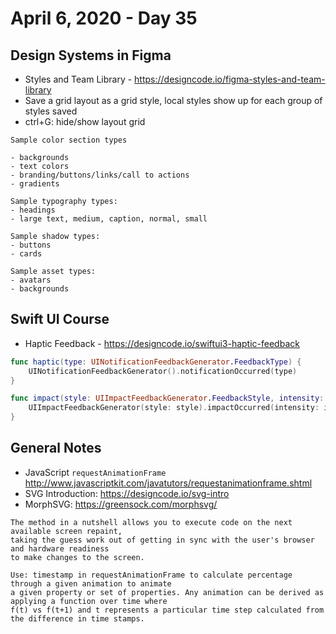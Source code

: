 # April 6, 2020 - Day 35

## Design Systems in Figma

* Styles and Team Library - https://designcode.io/figma-styles-and-team-library
* Save a grid layout as a grid style, local styles show up for each group of styles saved
* ctrl+G: hide/show layout grid

```
Sample color section types

- backgrounds
- text colors
- branding/buttons/links/call to actions
- gradients
```

```
Sample typography types:
- headings
- large text, medium, caption, normal, small
```

```
Sample shadow types:
- buttons
- cards
```

```
Sample asset types:
- avatars
- backgrounds
```

## Swift UI Course

* Haptic Feedback - https://designcode.io/swiftui3-haptic-feedback

```swift
func haptic(type: UINotificationFeedbackGenerator.FeedbackType) {
    UINotificationFeedbackGenerator().notificationOccurred(type)
}

func impact(style: UIImpactFeedbackGenerator.FeedbackStyle, intensity: CGFloat) {
    UIImpactFeedbackGenerator(style: style).impactOccurred(intensity: intensity)
}
```

## General Notes

* JavaScript `requestAnimationFrame` http://www.javascriptkit.com/javatutors/requestanimationframe.shtml
* SVG Introduction: https://designcode.io/svg-intro
* MorphSVG: https://greensock.com/morphsvg/

```
The method in a nutshell allows you to execute code on the next available screen repaint, 
taking the guess work out of getting in sync with the user's browser and hardware readiness 
to make changes to the screen.

Use: timestamp in requestAnimationFrame to calculate percentage through a given animation to animate 
a given property or set of properties. Any animation can be derived as applying a function over time where
f(t) vs f(t+1) and t represents a particular time step calculated from the difference in time stamps.
```
